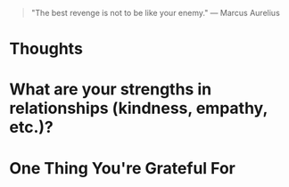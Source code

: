
> \"The best revenge is not to be like your enemy.\" — Marcus Aurelius

# Thoughts


# What are your strengths in relationships (kindness, empathy, etc.)?

# One Thing You're Grateful For

